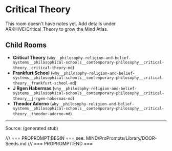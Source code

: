 # Critical Theory

This room doesn't have notes yet. Add details under ARKHIVE/Critical_Theory to grow the Mind Atlas.

## Child Rooms
- **Critical Theory** (`why__philosophy-religion-and-belief-systems__philosophical-schools__contemporary-philosophy__critical-theory__critical-theory-md`)
- **Frankfurt School** (`why__philosophy-religion-and-belief-systems__philosophical-schools__contemporary-philosophy__critical-theory__frankfurt-school-md`)
- **J Rgen Habermas** (`why__philosophy-religion-and-belief-systems__philosophical-schools__contemporary-philosophy__critical-theory__j-rgen-habermas-md`)
- **Theodor Adorno** (`why__philosophy-religion-and-belief-systems__philosophical-schools__contemporary-philosophy__critical-theory__theodor-adorno-md`)

---
Source: (generated stub)

/// === PROPROMPT:BEGIN ===
see: MIND/ProPrompts/Library/DOOR-Seeds.md
/// === PROPROMPT:END ===
